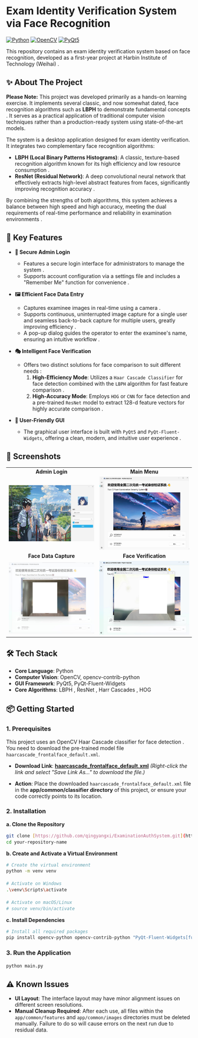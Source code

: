 # Exam Identity Verification System via Face Recognition

[![Python](https://img.shields.io/badge/Python-3.x-blue.svg)](https://www.python.org/)
[![OpenCV](https://img.shields.io/badge/OpenCV-4.x-green.svg)](https://opencv.org/)
[![PyQt5](https://img.shields.io/badge/PyQt-5-orange.svg)](https://riverbankcomputing.com/software/pyqt/)

This repository contains an exam identity verification system based on face recognition, developed as a first-year project at Harbin Institute of Technology (Weihai) .

## ✨ About The Project

**Please Note:** This project was developed primarily as a hands-on learning exercise. It implements several classic, and now somewhat dated, face recognition algorithms such as **LBPH** to demonstrate fundamental concepts . It serves as a practical application of traditional computer vision techniques rather than a production-ready system using state-of-the-art models.

The system is a desktop application designed for exam identity verification. It integrates two complementary face recognition algorithms:

* **LBPH (Local Binary Patterns Histograms)**: A classic, texture-based recognition algorithm known for its high efficiency and low resource consumption .
* **ResNet (Residual Network)**: A deep convolutional neural network that effectively extracts high-level abstract features from faces, significantly improving recognition accuracy .

By combining the strengths of both algorithms, this system achieves a balance between high speed and high accuracy, meeting the dual requirements of real-time performance and reliability in examination environments .

## 🚀 Key Features

* **🔐 Secure Admin Login**
    * Features a secure login interface for administrators to manage the system .
    * Supports account configuration via a settings file and includes a "Remember Me" function for convenience .

* **🖼️ Efficient Face Data Entry**
    * Captures examinee images in real-time using a camera .
    * Supports continuous, uninterrupted image capture for a single user and seamless back-to-back capture for multiple users, greatly improving efficiency .
    * A pop-up dialog guides the operator to enter the examinee's name, ensuring an intuitive workflow .

* **🎭 Intelligent Face Verification**
    * Offers two distinct solutions for face comparison to suit different needs :
        1.  **High-Efficiency Mode**: Utilizes a `Haar Cascade Classifier` for face detection combined with the `LBPH` algorithm for fast feature comparison .
        2.  **High-Accuracy Mode**: Employs `HOG` or `CNN` for face detection and a pre-trained `ResNet` model to extract 128-d feature vectors for highly accurate comparison .

* **🎨 User-Friendly GUI**
    * The graphical user interface is built with `PyQt5` and `PyQt-Fluent-Widgets`, offering a clean, modern, and intuitive user experience .

## 📸 Screenshots

<table>
    <tr>
        <td align="center"><b>Admin Login</b> </td>
        <td align="center"><b>Main Menu</b> </td>
    </tr>
    <tr>
        <td><img src="./hook/admin.jpg" alt="Admin Login" width="400"/></td>
        <td><img src="./hook/menu.jpg" alt="Main Menu" width="400"/></td>
    </tr>
    <tr>
        <td align="center"><b>Face Data Capture</b> </td>
        <td align="center"><b>Face Verification</b> </td>
    </tr>
    <tr>
        <td><img src="./hook/load.jpg" alt="Face Data Capture" width="400"/></td>
        <td><img src="./hook/verify.jpg" alt="Face Verification" width="400"/></td>
    </tr>
</table>

## 🛠️ Tech Stack

* **Core Language**: Python
* **Computer Vision**: OpenCV, opencv-contrib-python
* **GUI Framework**: PyQt5, PyQt-Fluent-Widgets
* **Core Algorithms**: LBPH , ResNet , Harr Cascades , HOG 

## 📦 Getting Started

### 1. Prerequisites

This project uses an OpenCV Haar Cascade classifier for face detection . You need to download the pre-trained model file `haarcascade_frontalface_default.xml`.

* **Download Link**: [**haarcascade_frontalface_default.xml**](https://raw.githubusercontent.com/opencv/opencv/master/data/haarcascades/haarcascade_frontalface_default.xml)
    *(Right-click the link and select "Save Link As..." to download the file.)*

* **Action**: Place the downloaded `haarcascade_frontalface_default.xml` file in the **app/common/classifier directory** of this project, or ensure your code correctly points to its location.

### 2. Installation

**a. Clone the Repository**
```bash
git clone [https://github.com/qingyangxi/ExaminationAuthSystem.git](https://github.com/qingyangxi/ExaminationAuthSystem.git)
cd your-repository-name
```

**b. Create and Activate a Virtual Environment**
```bash
# Create the virtual environment
python -m venv venv

# Activate on Windows
.\venv\Scripts\activate

# Activate on macOS/Linux
# source venv/bin/activate
```

**c. Install Dependencies**
```bash
# Install all required packages
pip install opencv-python opencv-contrib-python "PyQt-Fluent-Widgets[full]"
```

### 3. Run the Application
```bash
python main.py
```

## ⚠️ Known Issues

* **UI Layout**: The interface layout may have minor alignment issues on different screen resolutions.
* **Manual Cleanup Required**: After each use, all files within the `app/common/features` and `app/common/images` directories must be deleted manually. Failure to do so will cause errors on the next run due to residual data.
